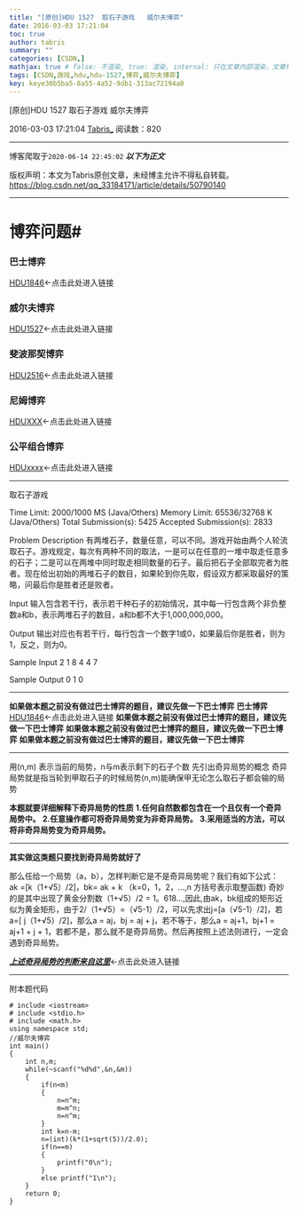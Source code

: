 ```yaml
---
title: "[原创]HDU 1527  取石子游戏   威尔夫博弈"
date: 2016-03-03 17:21:04
toc: true
author: tabris
summary: ""
categories: [CSDN,]
mathjax: true # false: 不渲染, true: 渲染, internal: 只在文章内部渲染，文章列表中不渲染
tags: [CSDN,游戏,hdu,hdu-1527,博弈,威尔夫博弈]
key: keye30b5ba5-8a55-4a52-9db1-313ac72194a0
---
```


[原创]HDU 1527  取石子游戏   威尔夫博弈

2016-03-03 17:21:04  [Tabris_](https://me.csdn.net/qq_33184171) 阅读数：820

---

博客爬取于`2020-06-14 22:45:02`
***以下为正文***

版权声明：本文为Tabris原创文章，未经博主允许不得私自转载。
https://blog.csdn.net/qq_33184171/article/details/50790140

<!-- more -->

---


# 博弈问题#

### 巴士博弈
[HDU1846](http://blog.csdn.net/qq_33184171/article/details/50790076)<-点击此处进入链接
### 威尔夫博弈
[HDU1527](http://blog.csdn.net/qq_33184171/article/details/50790140)<-点击此处进入链接
### 斐波那契博弈
[HDU2516](http://acm.hdu.edu.cn/showproblem.php?pid=2516)<-点击此处进入链接
### 尼姆博弈
 [HDUXXX](http://blog.csdn.net/qq_33184171/article/details/50813592)<-点击此处进入链接
### 公平组合博弈
[HDUxxxx](asdfasd)<-点击此处进入链接


 ----------
 取石子游戏

Time Limit: 2000/1000 MS (Java/Others)    Memory Limit: 65536/32768 K (Java/Others)
Total Submission(s): 5425    Accepted Submission(s): 2833


Problem Description
有两堆石子，数量任意，可以不同。游戏开始由两个人轮流取石子。游戏规定，每次有两种不同的取法，一是可以在任意的一堆中取走任意多的石子；二是可以在两堆中同时取走相同数量的石子。最后把石子全部取完者为胜者。现在给出初始的两堆石子的数目，如果轮到你先取，假设双方都采取最好的策略，问最后你是胜者还是败者。


Input
输入包含若干行，表示若干种石子的初始情况，其中每一行包含两个非负整数a和b，表示两堆石子的数目，a和b都不大于1,000,000,000。


Output
输出对应也有若干行，每行包含一个数字1或0，如果最后你是胜者，则为1，反之，则为0。


Sample Input
2 1
8 4
4 7


Sample Output
0
1
0

-------
**如果做本题之前没有做过巴士博弈的题目，建议先做一下巴士博弈**
**巴士博弈**
[HDU1846](http://blog.csdn.net/qq_33184171/article/details/50790076)<-点击此处进入链接
**如果做本题之前没有做过巴士博弈的题目，建议先做一下巴士博弈**
**如果做本题之前没有做过巴士博弈的题目，建议先做一下巴士博弈**
**如果做本题之前没有做过巴士博弈的题目，建议先做一下巴士博弈**

------
用(n,m) 表示当前的局势，n与m表示剩下的石子个数
先引出奇异局势的概念
奇异局势就是指当轮到甲取石子的时候局势(n,m)能确保甲无论怎么取石子都会输的局势

**本题就要详细解释下奇异局势的性质**
**1.任何自然数都包含在一个且仅有一个奇异局势中。**
**2.任意操作都可将奇异局势变为非奇异局势。**
**3.采用适当的方法，可以将非奇异局势变为奇异局势。**

--------
**其实做这类题只要找到奇异局势就好了**

那么任给一个局势（a，b），怎样判断它是不是奇异局势呢？我们有如下公式： ak =[k（1+√5）/2]，bk= ak + k （k=0，1，2，...,n 方括号表示取整函数) 奇妙的是其中出现了黄金分割数（1+√5）/2 = 1。618...,因此,由ak，bk组成的矩形近似为黄金矩形，由于2/（1+√5）=（√5-1）/2，可以先求出j=[a（√5-1）/2]，若a=[ j（1+√5）/2]，那么a = aj，bj = aj + j，若不等于，那么a = aj+1，bj+1 = aj+1 + j + 1，若都不是，那么就不是奇异局势。然后再按照上述法则进行，一定会遇到奇异局势。

***[上述奇异局势的判断来自这里](http://blog.csdn.net/smcwwh/article/details/5051239)***<-点击此处进入链接

-------
附本题代码

```
# include <iostream>
# include <stdio.h>
# include <math.h>
using namespace std;
//威尔夫博弈
int main()
{
    int n,m;
    while(~scanf("%d%d",&n,&m))
    {
        if(n<m)
        {
            n=n^m;
            m=m^n;
            n=n^m;
        }
        int k=n-m;
        n=(int)(k*(1+sqrt(5))/2.0);
        if(n==m)
        {
            printf("0\n");
        }
        else printf("1\n");
    }
    return 0;
}


```
